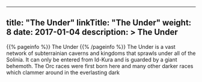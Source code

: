 
---
title: "The Under"
linkTitle: "The Under"
weight: 8
date: 2017-01-04
description: >
 The Under
---

{{% pageinfo %}}
The Under
{{% /pageinfo %}}
The Under is a vast network of subterrainian caverns and kingdoms that sprawls under all of the Solinia. It can only be entered from Id-Kura and is guarded by a giant behemoth. The Orc races were first born here and many other darker races which clammer around in the everlasting dark
